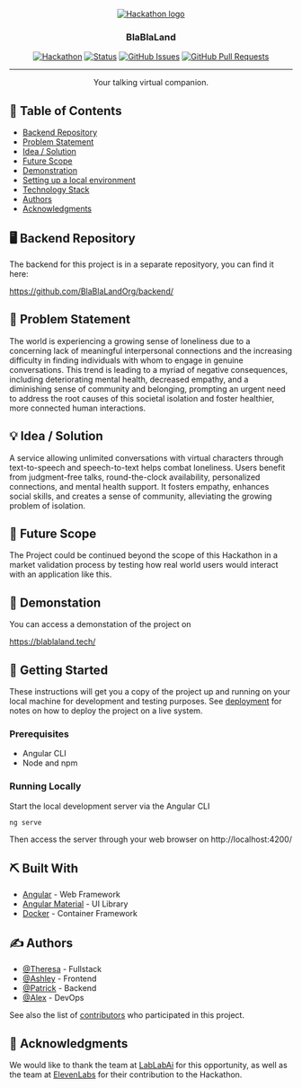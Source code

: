 <p align="center">
  <a href="https://lablab.ai/event/eleven-labs-ai-hackathon" rel="noopener">
 <img src="https://lablab.ai/_next/image?url=https%3A%2F%2Fstorage.googleapis.com%2Flablab-static-eu%2Fimages%252Fevents%252Fcljh21tkq000035715n61ieja%252Fcljh21tkq000035715n61ieja_zq033em_imageLink.jpg&w=1080&q=75" alt="Hackathon logo"></a>
</p>
<h3 align="center">BlaBlaLand</h3>

<div align="center">

[![Hackathon](https://img.shields.io/badge/Elevenlabs-Hackathon-orange.svg)](https://lablab.ai/event/eleven-labs-ai-hackathon)
[![Status](https://img.shields.io/badge/status-active-success.svg)]()
[![GitHub Issues](https://img.shields.io/github/issues/BlaBlaLandOrg/frontend.svg)](https://github.com/BlaBlaLandOrg/frontend/issues)
[![GitHub Pull Requests](https://img.shields.io/github/issues-pr/BlaBlaLandOrg/frontend.svg)](https://github.com/BlaBlaLandOrg/frontend/pulls)

</div>

---

<p align="center"> Your talking virtual companion.
    <br> 
</p>

## 📝 Table of Contents

- [Backend Repository](#backend)
- [Problem Statement](#problem_statement)
- [Idea / Solution](#idea)
- [Future Scope](#future_scope)
- [Demonstration](#demo)
- [Setting up a local environment](#getting_started)
- [Technology Stack](#tech_stack)
- [Authors](#authors)
- [Acknowledgments](#acknowledgments)


## 🖥️ Backend Repository <a name="backend"></a>

The backend for this project is in a separate reposityory, you can find it here:

https://github.com/BlaBlaLandOrg/backend/

## 🧐 Problem Statement <a name = "problem_statement"></a>

The world is experiencing a growing sense of loneliness due to a concerning lack of meaningful interpersonal connections and the increasing difficulty in finding individuals with whom to engage in genuine conversations. This trend is leading to a myriad of negative consequences, including deteriorating mental health, decreased empathy, and a diminishing sense of community and belonging, prompting an urgent need to address the root causes of this societal isolation and foster healthier, more connected human interactions.

## 💡 Idea / Solution <a name = "idea"></a>

A service allowing unlimited conversations with virtual characters through text-to-speech and speech-to-text helps combat loneliness. Users benefit from judgment-free talks, round-the-clock availability, personalized connections, and mental health support. It fosters empathy, enhances social skills, and creates a sense of community, alleviating the growing problem of isolation.

## 🚀 Future Scope <a name = "future_scope"></a>

The Project could be continued beyond the scope of this Hackathon in a market validation process by testing how real world users would interact with an application like this.


## 🎈 Demonstation <a name="demo"></a>

You can access a demonstation of the project on

https://blablaland.tech/

## 🏁 Getting Started <a name = "getting_started"></a>

These instructions will get you a copy of the project up and running on your local machine for development
and testing purposes. See [deployment](#deployment) for notes on how to deploy the project on a live system.

### Prerequisites


- Angular CLI
- Node and npm


### Running Locally

Start the local development server via the Angular CLI

```
ng serve
```

Then access the server through your web browser on http://localhost:4200/

## ⛏️ Built With <a name = "tech_stack"></a>

- [Angular](https://angular.io/) - Web Framework
- [Angular Material](https://material.angular.io/) - UI Library
- [Docker](https://www.docker.com/) - Container Framework

## ✍️ Authors <a name = "authors"></a>

- [@Theresa](https://github.com/ttobollik) - Fullstack
- [@Ashley](https://github.com/AshleyBekemeier) - Frontend
- [@Patrick](https://github.com/grumpyp) - Backend
- [@Alex](https://github.com/Casraw) - DevOps

See also the list of [contributors](https://github.com/BlaBlaLandOrg/frontend/graphs/contributors)
who participated in this project.

## 🎉 Acknowledgments <a name = "acknowledgments"></a>

We would like to thank the team at [LabLabAi](https://lablab.ai/) for this opportunity, as well as the team at [ElevenLabs](https://elevenlabs.io/) for their contribution to the Hackathon.
